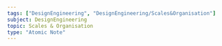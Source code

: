 ```yaml
---
tags: ["DesignEngineering", "DesignEngineering/Scales&Organisation"]
subject: DesignEngineering
topic: Scales & Organisation
type: "Atomic Note"
---
```



